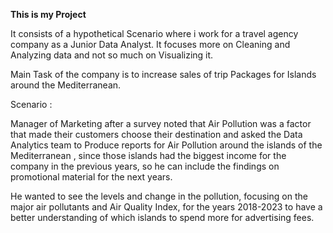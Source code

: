 **This is my Project**

It consists of a hypothetical Scenario where i work for a travel agency company as a Junior Data Analyst.
It focuses more on Cleaning and Analyzing data and not so much on Visualizing it.

Main Task of the company is to increase sales of trip Packages for Islands around the Mediterranean.
	
Scenario : 

Manager of Marketing after a survey noted that Air Pollution was a factor that made their customers choose their destination and asked the Data Analytics team to Produce reports for Air Pollution around the islands of the Mediterranean ,
since those islands had the biggest income for the company in the previous years, so he can  include the findings on promotional material for the next years.

He wanted to see the levels and change in the pollution, focusing on the major air pollutants and Air Quality Index, for  the years 2018-2023 to have a better understanding of which islands to spend more for advertising fees.




